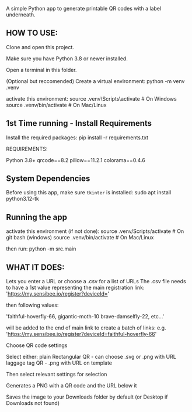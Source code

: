 A simple Python app to generate printable QR codes with a label underneath.

## HOW TO USE:

Clone and open this project.

Make sure you have Python 3.8 or newer installed.

Open a terminal in this folder.

(Optional but reccomended)
Create a virtual environment:
    python -m venv .venv

activate this environment:
    source .venv\Scripts\activate   # On Windows
    source .venv/bin/activate   # On Mac/Linux

## 1st Time running - Install Requirements

Install the required packages:
    pip install -r requirements.txt

REQUIREMENTS:

Python 3.8+
qrcode==8.2
pillow==11.2.1
colorama==0.4.6

## System Dependencies

Before using this app, make sure `tkinter` is installed:
    sudo apt install python3.12-tk

## Running the app

activate this environment (if not done):
    source .venv/Scripts/activate   # On git bash (windows)
    source .venv/bin/activate   # On Mac/Linux

then run:
    python -m src.main


## WHAT IT DOES:

Lets you enter a URL or choose a .csv for a list of URLs
The .csv file needs to have a 1st value representing the main registration link: 
'https://my.sensibee.io/register?deviceId='

then following values:

'faithful-hoverfly-66,
gigantic-moth-10
brave-damselfly-22, 
etc...'

will be added to the end of main link to create a batch of links: e.g. 'https://my.sensibee.io/register?deviceId=faithful-hoverfly-66'

Choose QR code settings

Select either:
    plain Rectangular QR - can choose .svg or .png with URL
    laggage tag QR - .png with URL on template

Then select relevant settings for selection

Generates a PNG with a QR code and the URL below it

Saves the image to your Downloads folder by default (or Desktop if Downloads not found)

